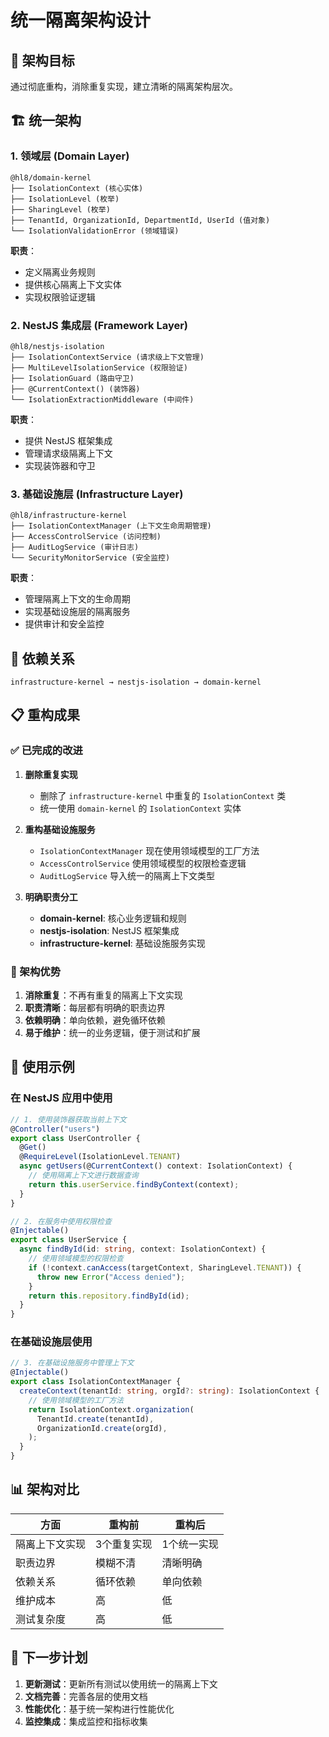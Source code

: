 # 统一隔离架构设计

## 🎯 架构目标

通过彻底重构，消除重复实现，建立清晰的隔离架构层次。

## 🏗️ 统一架构

### 1. **领域层 (Domain Layer)**

```
@hl8/domain-kernel
├── IsolationContext (核心实体)
├── IsolationLevel (枚举)
├── SharingLevel (枚举)
├── TenantId, OrganizationId, DepartmentId, UserId (值对象)
└── IsolationValidationError (领域错误)
```

**职责**：

- 定义隔离业务规则
- 提供核心隔离上下文实体
- 实现权限验证逻辑

### 2. **NestJS 集成层 (Framework Layer)**

```
@hl8/nestjs-isolation
├── IsolationContextService (请求级上下文管理)
├── MultiLevelIsolationService (权限验证)
├── IsolationGuard (路由守卫)
├── @CurrentContext() (装饰器)
└── IsolationExtractionMiddleware (中间件)
```

**职责**：

- 提供 NestJS 框架集成
- 管理请求级隔离上下文
- 实现装饰器和守卫

### 3. **基础设施层 (Infrastructure Layer)**

```
@hl8/infrastructure-kernel
├── IsolationContextManager (上下文生命周期管理)
├── AccessControlService (访问控制)
├── AuditLogService (审计日志)
└── SecurityMonitorService (安全监控)
```

**职责**：

- 管理隔离上下文的生命周期
- 实现基础设施层的隔离服务
- 提供审计和安全监控

## 🔄 依赖关系

```
infrastructure-kernel → nestjs-isolation → domain-kernel
```

## 📋 重构成果

### ✅ 已完成的改进

1. **删除重复实现**
   - 删除了 `infrastructure-kernel` 中重复的 `IsolationContext` 类
   - 统一使用 `domain-kernel` 的 `IsolationContext` 实体

2. **重构基础设施服务**
   - `IsolationContextManager` 现在使用领域模型的工厂方法
   - `AccessControlService` 使用领域模型的权限检查逻辑
   - `AuditLogService` 导入统一的隔离上下文类型

3. **明确职责分工**
   - **domain-kernel**: 核心业务逻辑和规则
   - **nestjs-isolation**: NestJS 框架集成
   - **infrastructure-kernel**: 基础设施服务实现

### 🎯 架构优势

1. **消除重复**：不再有重复的隔离上下文实现
2. **职责清晰**：每层都有明确的职责边界
3. **依赖明确**：单向依赖，避免循环依赖
4. **易于维护**：统一的业务逻辑，便于测试和扩展

## 🚀 使用示例

### 在 NestJS 应用中使用

```typescript
// 1. 使用装饰器获取当前上下文
@Controller("users")
export class UserController {
  @Get()
  @RequireLevel(IsolationLevel.TENANT)
  async getUsers(@CurrentContext() context: IsolationContext) {
    // 使用隔离上下文进行数据查询
    return this.userService.findByContext(context);
  }
}

// 2. 在服务中使用权限检查
@Injectable()
export class UserService {
  async findById(id: string, context: IsolationContext) {
    // 使用领域模型的权限检查
    if (!context.canAccess(targetContext, SharingLevel.TENANT)) {
      throw new Error("Access denied");
    }
    return this.repository.findById(id);
  }
}
```

### 在基础设施层使用

```typescript
// 3. 在基础设施服务中管理上下文
@Injectable()
export class IsolationContextManager {
  createContext(tenantId: string, orgId?: string): IsolationContext {
    // 使用领域模型的工厂方法
    return IsolationContext.organization(
      TenantId.create(tenantId),
      OrganizationId.create(orgId),
    );
  }
}
```

## 📊 架构对比

| 方面           | 重构前      | 重构后      |
| -------------- | ----------- | ----------- |
| 隔离上下文实现 | 3个重复实现 | 1个统一实现 |
| 职责边界       | 模糊不清    | 清晰明确    |
| 依赖关系       | 循环依赖    | 单向依赖    |
| 维护成本       | 高          | 低          |
| 测试复杂度     | 高          | 低          |

## 🔧 下一步计划

1. **更新测试**：更新所有测试以使用统一的隔离上下文
2. **文档完善**：完善各层的使用文档
3. **性能优化**：基于统一架构进行性能优化
4. **监控集成**：集成监控和指标收集
